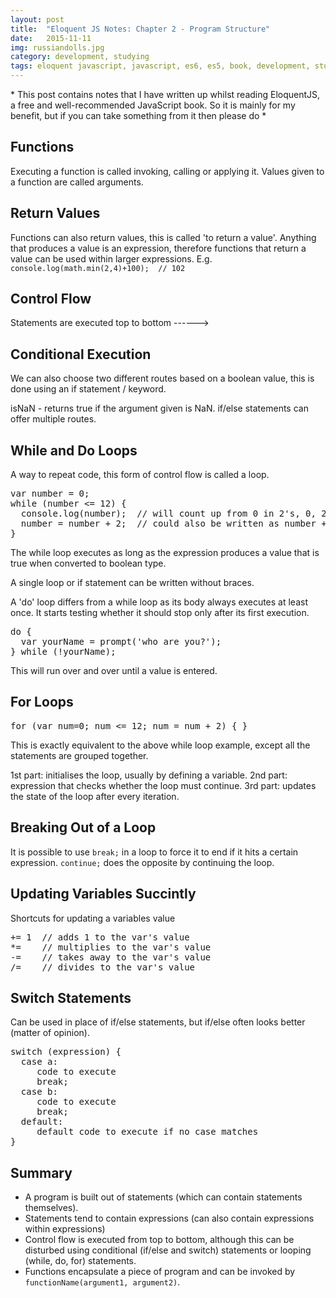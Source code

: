 ```yaml
---
layout: post
title:  "Eloquent JS Notes: Chapter 2 - Program Structure"
date:   2015-11-11
img: russiandolls.jpg
category: development, studying
tags: eloquent javascript, javascript, es6, es5, book, development, studying, developer, software, book notes
---
```


<note>* This post contains notes that I have written up whilst reading EloquentJS, a free and well-recommended JavaScript book. So it is mainly for my benefit, but if you can take something from it then please do *</note>
<h2>Functions</h2>
Executing a function is called invoking, calling or applying it. Values given to a function are called arguments.
<h2>Return Values</h2>
Functions can also return values, this is called 'to return a value'. Anything that produces a value is an expression, therefore functions that return a value can be used within larger expressions. E.g. <code>console.log(math.min(2,4)+100);&nbsp; // 102</code><!--more-->


<h2>Control Flow</h2>
Statements are executed top to bottom ------&gt;
<h2>Conditional Execution</h2>
We can also choose two different routes based on a boolean value, this is done using an if statement / keyword.

isNaN - returns true if the argument given is NaN.
if/else statements can offer multiple routes.
<h2>While and Do Loops</h2>
A way to repeat code, this form of control flow is called a loop.
<pre class="EnlighterJSRAW" data-enlighter-language="js">var number = 0;
while (number &lt;= 12) {
  console.log(number);  // will count up from 0 in 2's, 0, 2, 4 etc until 12
  number = number + 2;  // could also be written as number += 2;
}</pre>
The while loop executes as long as the expression produces a value that is true when converted to boolean type.

A single loop or if statement can be written without braces.

A 'do' loop differs from a while loop as its body always executes at least once. It starts testing whether it should stop only after its first execution.
<pre class="EnlighterJSRAW" data-enlighter-language="js">do {
  var yourName = prompt('who are you?');
} while (!yourName);</pre>
This will run over and over until a value is entered.
<h2>For Loops</h2>
<pre class="EnlighterJSRAW" data-enlighter-language="js">for (var num=0; num &lt;= 12; num = num + 2) { }</pre>
This is exactly equivalent to the above while loop example, except all the statements are grouped together.

1st part: initialises the loop, usually by defining a variable.
2nd part: expression that checks whether the loop must continue.
3rd part: updates the state of the loop after every iteration.
<h2>Breaking Out of a Loop</h2>
It is possible to use&nbsp;<code>break;</code>&nbsp;in a loop to force it to end if it hits a certain expression. <code>continue;</code> does the opposite by continuing the loop.
<h2>Updating Variables Succintly</h2>
Shortcuts for updating a variables value
<pre class="EnlighterJSRAW" data-enlighter-language="js">+= 1  // adds 1 to the var's value
*=    // multiplies to the var's value
-=    // takes away to the var's value
/=    // divides to the var's value</pre>
<h2>Switch Statements</h2>
Can be used in place of if/else statements, but if/else often looks better (matter of opinion).
<pre class="EnlighterJSRAW" data-enlighter-language="js">switch (expression) {
  case a:
     code to execute
     break;
  case b:
&nbsp;&nbsp;&nbsp;&nbsp;&nbsp;code&nbsp;to&nbsp;execute
&nbsp;&nbsp;&nbsp;&nbsp;&nbsp;break;
  default:
     default code to execute if no case matches
}</pre>
<h2>Summary</h2>
<ul>
	<li>A program is built out of statements (which can contain statements themselves).</li>
	<li>Statements tend to contain expressions (can also contain expressions within expressions)</li>
	<li>Control flow is executed from top to bottom, although this can be disturbed using conditional (if/else and switch) statements or looping (while, do, for) statements.</li>
	<li>Functions encapsulate a piece of program and can be invoked by <code>functionName(argument1, argument2)</code>.</li>
</ul>